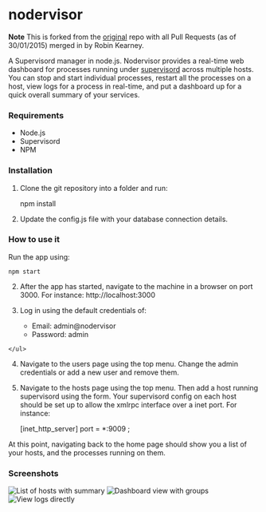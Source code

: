nodervisor
==========

**Note** This is forked from the [original](https://github.com/TAKEALOT/nodervisor) repo with all Pull Requests (as of 30/01/2015) merged in by Robin Kearney.

A Supervisord manager in node.js. Nodervisor provides a real-time web dashboard for processes running under [supervisord](http://supervisord.org/) across multiple hosts. You can stop and start individual processes, restart all the processes on a host, view logs for a process in real-time, and put a dashboard up for a quick overall summary of your services.

### Requirements

- Node.js
- Supervisord
- NPM

### Installation

  1. Clone the git repository into a folder and run:

        npm install

  2. Update the config.js file with your database connection details.

### How to use it

  Run the app using:

    npm start

  2. After the app has started, navigate to the machine in a browser on port 3000.
  For instance:
    http://localhost:3000

  3. Log in using the default credentials of:
  	<ul>
  		<li>Email: admin@nodervisor</li>
  		<li>Password: admin</li>
	</ul>

  4. Navigate to the users page using the top menu. Change the admin credentials or add a new user and remove them.

  5. Navigate to the hosts page using the top menu. Then add a host running supervisord using the form. Your supervisord config on each host should be set up to allow the xmlrpc interface over a inet port.
  For instance:

      [inet_http_server]
      port = *:9009 ;

  At this point, navigating back to the home page should show you a list of your hosts, and the processes running on them.

### Screenshots

  ![List of hosts with summary](/../screenshots/screenshots/screenshot1.png?raw=true "List of hosts with summary")
  ![Dashboard view with groups](/../screenshots/screenshots/screenshot2.png?raw=true "Dashboard view with groups")
  ![View logs directly](/../screenshots/screenshots/screenshot3.png?raw=true "View logs directly")
